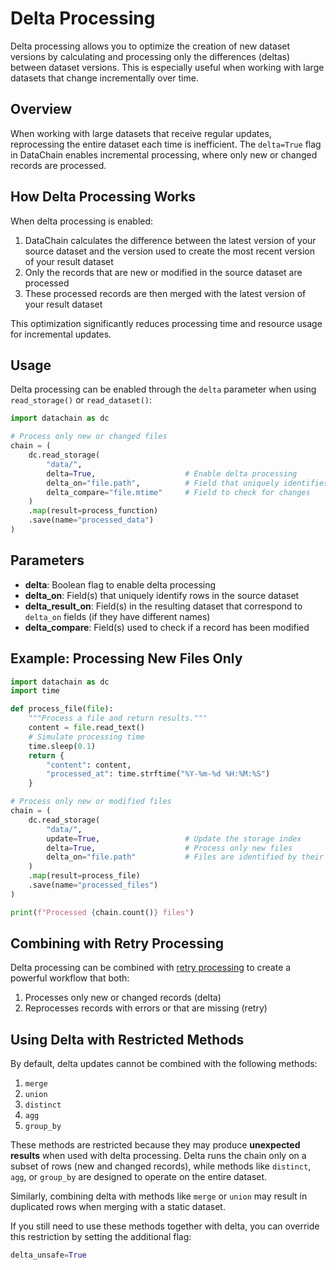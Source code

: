 # Delta Processing

Delta processing allows you to optimize the creation of new dataset versions by calculating and processing only the differences (deltas) between dataset versions. This is especially useful when working with large datasets that change incrementally over time.

## Overview

When working with large datasets that receive regular updates, reprocessing the entire dataset each time is inefficient. The `delta=True` flag in DataChain enables incremental processing, where only new or changed records are processed.

## How Delta Processing Works

When delta processing is enabled:

1. DataChain calculates the difference between the latest version of your source dataset and the version used to create the most recent version of your result dataset
2. Only the records that are new or modified in the source dataset are processed
3. These processed records are then merged with the latest version of your result dataset

This optimization significantly reduces processing time and resource usage for incremental updates.

## Usage

Delta processing can be enabled through the `delta` parameter when using `read_storage()` or `read_dataset()`:

```python
import datachain as dc

# Process only new or changed files
chain = (
    dc.read_storage(
        "data/",
        delta=True,                    # Enable delta processing
        delta_on="file.path",          # Field that uniquely identifies records
        delta_compare="file.mtime"     # Field to check for changes
    )
    .map(result=process_function)
    .save(name="processed_data")
)
```

## Parameters

- **delta**: Boolean flag to enable delta processing
- **delta_on**: Field(s) that uniquely identify rows in the source dataset
- **delta_result_on**: Field(s) in the resulting dataset that correspond to `delta_on` fields (if they have different names)
- **delta_compare**: Field(s) used to check if a record has been modified

## Example: Processing New Files Only

```python
import datachain as dc
import time

def process_file(file):
    """Process a file and return results."""
    content = file.read_text()
    # Simulate processing time
    time.sleep(0.1)
    return {
        "content": content,
        "processed_at": time.strftime("%Y-%m-%d %H:%M:%S")
    }

# Process only new or modified files
chain = (
    dc.read_storage(
        "data/",
        update=True,                   # Update the storage index
        delta=True,                    # Process only new files
        delta_on="file.path"           # Files are identified by their paths
    )
    .map(result=process_file)
    .save(name="processed_files")
)

print(f"Processed {chain.count()} files")
```

## Combining with Retry Processing

Delta processing can be combined with [retry processing](./retry.md) to create a powerful workflow that both:

1. Processes only new or changed records (delta)
2. Reprocesses records with errors or that are missing (retry)

## Using Delta with Restricted Methods

By default, delta updates cannot be combined with the following methods:

1. `merge`
2. `union`
3. `distinct`
4. `agg`
5. `group_by`

These methods are restricted because they may produce **unexpected results** when used with delta processing. Delta runs the chain only on a subset of rows (new and changed records), while methods like `distinct`, `agg`, or `group_by` are designed to operate on the entire dataset.

Similarly, combining delta with methods like `merge` or `union` may result in duplicated rows when merging with a static dataset.

If you still need to use these methods together with delta, you can override this restriction by setting the additional flag:

```python
delta_unsafe=True
```
